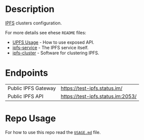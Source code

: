 # Description

[IPFS](https://ipfs.io/) clusters configuration.

For more details see ehese `README` files:

* [UPFS Usage](ansible/roles/ipfs-service/USAGE.md) - How to use exposed API.
* [ipfs-service](ansible/roles/ipfs-service) - The IPFS service itself.
* [ipfs-cluster](ansible/roles/ipfs-cluster) - Software for clustering IPFS.

# Endpoints

|                     |                                   |
|---------------------|-----------------------------------|
| Public IPFS Gateway | https://test-ipfs.status.im/      |
| Public IPFS API     | https://test-ipfs.status.im:2053/ |

# Repo Usage

For how to use this repo read the [`USAGE.md`](USAGE.md) file.
